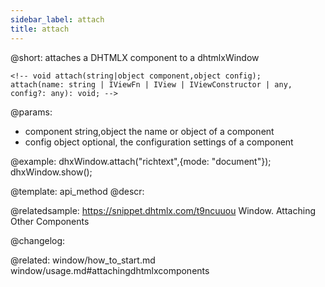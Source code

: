```yaml
---
sidebar_label: attach
title: attach
---          
```


@short: attaches a DHTMLX component to a dhtmlxWindow

```todoapi 
<!-- void attach(string|object component,object config);
attach(name: string | IViewFn | IView | IViewConstructor | any, config?: any): void; -->
```

@params:
- component 		string,object 		the name or object of a component
- config 			object 				optional, the configuration settings of a component



@example:
dhxWindow.attach("richtext",{mode: "document"});
dhxWindow.show();


@template: api_method
@descr:


@relatedsample: https://snippet.dhtmlx.com/t9ncuuou	Window. Attaching Other Components


@changelog:

@related: window/how_to_start.md
window/usage.md#attachingdhtmlxcomponents
